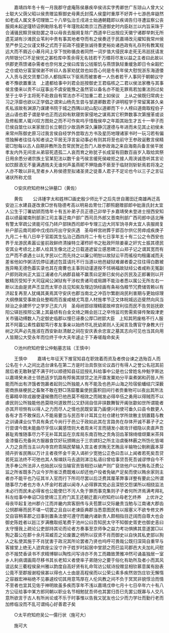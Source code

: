 <!-- { "loadSidebar": true } -->
　　嘉靖四年冬十有一月我郡守虗庵陈侯暴疾卒侯讳实字秀卿世广东琼山人曾大父士聪大父荫父昭以侯贵赠监察御史母黄氏封孺人侯童时重厚不好弄十七游邑庠嶷然如老成人属文多切理致二十八举弘治壬戌进士始通朝籍即以疾谒告归寻遭监察公丧服阕未起逆瑾矫诏例勒除名若千年瑾败起南京江西道御史时内臣赵兰以内旨采珠于合浦骚民黩货侯劾罢之寻以母丧去服阕复除广西道辛巳出按应天徽宁诸郡举刺无所遗芜湖有沙滩民业苇利中贵有事其地者夺而有之侯奏还于民嘉靖改元擢知我常州侯至严参见之仪谨文移之式而于前政不擅更张诚待羣吏裕处诸邑政有礼存刑有教寓规远大而不屑近小朞月间上孚下悦称循良者同然一词岁值大侵民率走死无吊廵抚请发内帑银分□不足侯忧之甚检库中羡余得无名钱若干万缗将尽发以益之主者曰此故以供郡吏燕馈诸杂需者也奈何发之侯曰库皆公钱赈饥与燕馈孰轻重缓急即日令籴榖贮之仓或劝分富室侯谢不听曰人各家劝犹敛也如吾心何是冬有年侯大慰悦浙东海道倭人入贡与民交货羣□杀人都指挥以下驱焉而被害者一人伤者若干人事同于朝朝议守者不豫欲置重法　上遣都给事中刘君会廵按御史王君临核之二君以侯法家檄与其事侯言倭来以贡不以寇事出不虞安能豫之虽然官以备名亦不能无罪焉若加重法则过矣至于士卒于主将死不赴救自有常法亦不可加重二君上如侯议　上从之侯既归常病士习之浮靡也欲以正学倡之谓宋山杨先生尝与邹道卿数君子讲明程学于常留寓甚久亲炙私淑故有渊源乃谋建书院于城之西隅以祀山配以道卿而下十人榜曰道南取程伯子送山语也君子谓是举也正而远抑有默寝势家侵地之谋焉其它积弊数事次第搜革或谈及修船累人辄兴叹方图处之而不可作矣呜乎惜哉侯卒之年距其始生才五十一甲子而巳侯自筮仕以来家居日长立朝日少故涵养深久廉静沉邃德与年进而未见其止初侯未来常州陈御史原习过我言侯自经学外尝取古方书及星历地理诸家书时一玩习若有偏悟独解者往往与知者谈之平居无浮言妄动事必有则其将至也前守王参政诞敷言侯精密□恕每以古人自期非教所及吾常民贺近吾门人故参政诲之来自海南兵备言侯平居孝友内外无间言从弟容死遗孤二人哀而育之称犹子长成室有田数百亩岁入取给宾祭日用余悉分诸宗族土官某犯法以数千金丐侯言缓死侯峻拒之接人周浃诚恳听其言论如饮醇酒无不量满遇贱夫无谁何声虽燕昵不狎隐曲不亵至于临财则斩斩焉若将凂之人亦不敢以非礼至者乡人称侯德至拟诸圣贤之徒善人君子不足论也今以三子之言征诸状所称尤信 

　　○安庆府知府林公钟墓□（黄佐） 

　　黄佐 
　　公讳锺字太和姓林□画史殷少师比干之后先世自莆田迁南雄再迁高安迨三水建县遂改隶□世有隐德考高以明易齿冑仕汀郡照磨赠部郎中妣唐氏封太宜人公生于汀署幼颕而恪年十有五补弟子员正德己卯举于乡嘉靖癸未登进士授西安知县以绩最擢南刑部浙江司主事迁南户部广西司员外郎又晋南刑部广西司郎中适北陲有警太宰疏公贤能可任乃转户部陕西司郎中专理三边大同军饷寻奔太宜人丧服阕复补户部云南司郎中戊戌四月出守安庆遇　圣母梓宫祔葬于郢百尔供亿劳瘁成疾庚子九月二十有八日卒于官距其生弘治己酉四月二十有七日享年五十有二公之令西安也界于龙游民素嚣讼鉴前政鲜终清操特立濯栉奸书之秕政歼除姜豪之奸宄士振其德民安其业考绩北上郡人绘其生像北迁之日载道遮留立感思碑江山郑子记之谓其宽而有立严而不虐遇士以礼字民以仁而先持之以廉公明恕以故狱讼平而徭役均租庸减而夫差省他如作粥活饥停征逋述包苴请托不行当道以他邑疑狱难谳者委之往往得白数被旌异略无德色葢实录也其在南曹也主事则动谨道揆不怵祸福故狱经公者咸称无冤副户郎则政尚正大监江浦诸仓凡纳郡县输不赢羡曰足斯巳矣何必厉民及正郎署则以开敏精厉受知于大司寇闻公渊狱有干涉权贵诸司或局蹐不能治者悉以属公无所左右一断以法由是贤声丕显而太宰亦且见知矣及理边饷经画有条裕刍粮节冗费储胥赖以有济起复再至人犹绳其美焉其守安庆也郡当南北之冲百尔繁剧询民利害期与更始综理大纲僚属受事故自处整暇而百废咸植尤笃意人材旌孝节正文体皖城远迩斐然向风当辩治之余建怀宁之学岁己亥六月　圣母祔郢综理精密故梓宫利往而民不告劳廵抚欧阳公铎廵按邢公第上其最绩有白金文绮之赐会廵江之卒恃监司势需索驿传聚殴津吏关市骚动缚数人乃定御史临郡以慢巳诬奏公厚□祔郢大臣　上知其罔废格不行人服其不阿葢公素性叡聪笃行孝友事亲以始终尽礼抚幼弟则人无闻言及膺官守身教大行树之风声必先旌淑在西安新赵清献之祠在安庆表余忠宣之墓其志向可见也当其向用人皆期公大受永年而位终于中大夫年遽止于下寿嗟哉命矣夫 

　　○池州府知府曾公仲魁墓志铭（王慎中） 

　　王慎中 
　　嘉靖七年征天下推官知县在职效着而资及者傍台谏之选殆百人而公名在十人之间比选台谏名在第二方是时治具恢张论议昌行有得人之誉公名冠其前居后者无敢鞅望不满于时以顺德知县征廷授礼科给事中公是也公曾姓名仲魁字斯达以嘉靖癸未进士领邑适岁饥路有殍胔其捄贷之法开廪发粟劝分平粜煮粥和药皆人所能而所出有济饿者饱羸者起则公所独能人有不能及也邑并山海之险宿偷蟠结穴深薮密商旅昼梗民之畜聚不敢在野□荡窟覆巢使民露积田间行者赍重物可以夜出其所法在募精卒除戎器使谨候徼而巳他邑莫不相效之而贼发必得卒伍之勇用以得贼而不以虐民则公所独能他邑莫晓何道致然公又舒阔自信非挟数舞智开阖张歙如世所谓能者亦其开坦恻有以得人之力而尽人之情也民既安富乃画便兴利使可垂久曰县令数更人各有才吾不敢保后人不能易要当与民百年计耳其立社仓建社学所敛散主钥置籍与教之训诵课业仪节具有条式今尚行于邑公于政如此其在言路务在存体开诚不慕孑孑之行尝谓今既未能曲尽孚信以冀感悟则大者周未可言而擿发小故攻讦细隐以卖直声吾甚耻焉惟随事尽力不无补耳其监在京库局东南百物之贡角羽齿革锦绮缯缬粟米茶荈金漆蜃石充备尚方服器食饮好玩颁赐出于三农嫔妇之所主治虞衡林薮之所饬化皆竭人力之良而当主以内寺宫府乖隔民辇输入宫主者求贿无艺贿且半输物公剔刷蠧本芽掎卉折省民贿以万计主者夜怀金千突入谒祈少宽弛公正色曰吾以上闻者若死矣吾贷若死监法终不可弛也其人惭竦跃马去退则涕泣私语曰曾给事贷吾死吾诚谬悖自今不洗手奉公所法非人也始民以役当输官贡皆相恐以破产则广裒敛他户以充贿名泛费公监之所省既多乃议今岁所省泛费既难以却还他户役者免破产足矣而使以贿余家则主者亦不能平也乃征其半入官而行下所司尽罢以后泛费其厘革弊事详整有要此公所谓随事尽力者也方寺人怀金时若遽以闻寺人必得罪其党必且深怒交怨谋所以相挠监法未必行而民未必得省也公能使巳不污人免于罪而事克集则孑孑者何所济焉满考拜礼科左给事中奉诏□往使靖江王府门其王还朝迁嘉兴府知府以母老乞终养　上优许之母丧毕起复池州郡介江而并畿内宾客厨传与夫苞篚以交际畿贵当勉与江南诸大郡齿公悯郡瘠而民不堪一切罢之且自以老谏臣典郡当悉意图民有以报塞义不欲专修文养交自容稍革郡之旧事别置条法使可遵守而畿内诸新贵人颇相指目迂阔而自尊大也会御史陈姓者以廵江岁满檄取纸笔费于池州公曰吾知民太守不知御史胥吏也御史恚曰太守慢我上疏论公吏部持其论而论者方奏事至京师争之益力考功惧拂其意遂罢□以狥之葢公在郡十余月耳臧否之论废置之柄所以驭贤不肖而御史以自快其私吏部以狥人之私使其施于不肖犹害于政况其所论罢者乃贤也呜呼可畏哉公既归深简自重罕与客接堂上绝无人迹宾座尘没寸许子姓岁时起居中堂颔之而巳监司郡邑大夫加礼问慰亦不报焚香读书不求精博聊以陶性问写诗亦不务工而趣致萧雅冲然可诵虽独居一室乡人利病谓画周尽移书其长老知义者使率子弟随分之要于俗化有助所及者小而其风谊远矣三衢程侯泉州雅以韵度自高好贤有礼命驾访公赋诗投赠显相钦慕意属有励表公竟不至郡报谢程侯甚以得也人士由是高程侯而以公荣公素多疾然敛饬庄钦无懈惰之容器宏神裕绝不见暴遽绞切其用意笃厚在人伦风教之间不负于冥冥非貌惇洽而情不至者也宜其见佑于神明故虽多疾而享年不浅以嘉靖戊申七月十七日卒年六十有八方公征给事中某方郎同朝以职业名节相勉犹吾师也其罢归吾巳先罢公既寡与人交凡意所欲言于古人有所尚论或不乐于时事惟以告我又犹友也公少而力学壮而勤行老而加修临没而不乱可谓纯心好善君子矣 

　　○太平府知府吴公一儒行状（施可大） 

　　施可大 
